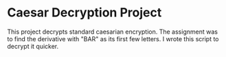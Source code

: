 #  Caesar Decryption Project

This project decrypts standard caesarian encryption. The assignment was to find the derivative with "BAR" as its first few letters. I wrote this script to decrypt it quicker.

